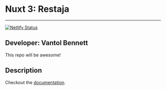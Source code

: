 # Nuxt 3: Restaja
***

[![Netlify Status](https://api.netlify.com/api/v1/badges/cc7dbea5-a412-4ff0-843e-641f25611528/deploy-status)](https://app.netlify.com/sites/restaja-gym/deploys)

## Developer: Vantol Bennett

This repo will be awesome!


## Description

Checkout the [documentation](https://v3.nuxtjs.org).
